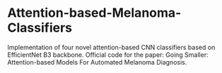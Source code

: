 # Attention-based-Melanoma-Classifiers
Implementation of four novel attention-based CNN classifiers based on EfficientNet B3 backbone.
Official code for the paper: Going Smaller: Attention-based Models For Automated Melanoma Diagnosis.

